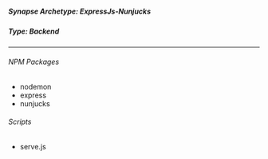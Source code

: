 <h5>Synapse Archetype: ExpressJs-Nunjucks</h2>
<h5>Type: Backend</h5>

---

<h6>NPM Packages</h6>

* nodemon
* express
* nunjucks

<h6>Scripts</h6>

* serve.js

